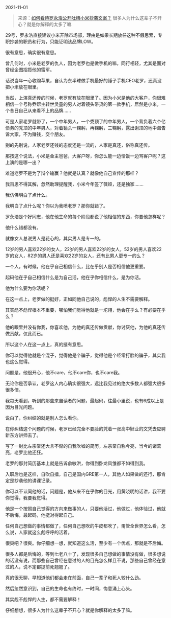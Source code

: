 2021-11-01

> 来源：[如何看待罗永浩公开吐槽小米抄袭文案？](http://mp.weixin.qq.com/s?__biz=MzU3NDc5Nzc0NQ==&mid=2247508840&idx=1&sn=84ee5bca8bc216abfd71c8956cc311ff&chksm=fd2e01b6ca5988a0ade59e1f83980531ecdcea43ce8d0e7950cd89aca6ed794a22cd8ae5daea&scene=27#wechat_redirect)
> 很多人为什么这辈子不开心？就是你​解释的太多了嘛

29号，罗永浩直接建议小米开除市场部，理由是如果长期放任这种不假思索，专职抄袭的职员和行为，只能证明该品牌LOW。  

  

很有意思，确实很有意思。  

  

曾几何时，小米是老罗的仇人，因为老罗也是做手机的嘛，同行相轻，尤其是面对曾经企图招揽他的雷军。  

  

话说当年一心收购苹果，自认为东半球做手机最好的锤子手机CEO老罗，还真没把小米放在眼里。

  

当然，上演真还传的时候，老罗就有放在眼里了。因为小米是他的大客户，你很难相信一个号称乔帮主转世灵童的男人对着镜头带货的第一款手机，居然是小米，一个昔日自己从来看不上的品牌......

  

可是人家老罗就带了，一个中年男人，一个秃顶了的中年男人，一个背负着六个亿债务的秃顶的中年男人，对着镜头一鞠躬，再鞠躬，三鞠躬，露出谢顶的地中海告诉大家，不为赚钱，交个朋友。  

  

别的先别说，人家老罗还钱的态度还是一流的，人家是真还，俗称真还传。  

  

那按这个说法，小米是金主爸爸，大客户呀，你怎么能一边恰饭一边骂客户呢？这上演的是哪一出？  

  

难道老罗不是为了辩个输赢？他就是认真？就像他自己宣传的那样？  

  

我百思不得其解，忽然助理提醒我，小米今年签了薇娅，还是独家.......

  

我仿佛明白了点什么。

  

我明白了点什么呢？你以为我喷老罗？那你就错了。  

  

罗永浩是个好同志，他在他生命的每个阶段都说了他相信的东西，你要他怎样呢？

  

他什么错都没有。  

  

就像女人总说男人是花心的，其实男人是专一的。

  

12岁的男人喜欢22岁的女人，22岁的男人喜欢22岁的女人，52岁的男人喜欢22岁的女人，82岁的男人还是喜欢22岁的女人，还有比男人更专一的么？  

  

一个人，有时候，他在乎自己相信什么，比在乎别人是否相信他更重要。  

  

起码他在乎自己相信什么是为自己活，他在乎你相信什么，是为你活。

  

他为什么要为你活呢？

  

在这一点上，老罗做的挺好，正如同他自己说的，彪悍的人生不需要解释。  

  

其实彪不彪悍根本不重要，哪怕我们觉得他就是一坨翔，他会在乎么？有必要在乎么？  

  

他的眼里并没有你我，你喜欢他，为他的真还传做贡献，你讨厌他，为他的真还传做贡献，仅此而已。

  

所以这个人在这一点上，真的挺有意思。  

  

你可以觉得他就是个混子，觉得他是个骗子，觉得他是个经常打脸的骗子，其实我也这么觉得。  

  

问题是，他很开心，他不care，他不care你，也不care我。  

  

无论你是否承认，老罗这人内心确实很强大，远比我见过的绝大多数人都强大很多很多倍。

  

我每天看到，听到的那些来自读者的问题，最起码，往最小里说，也有6成以上是因为目光问题。  

  

说白了，你纠结的就是别人怎么看你。

  

在你纠结这个问题的时候，老罗已经完全不要脸的凭着一张高中肄业的文凭去应聘新东方讲师去了。

  

写了一封比左宗棠还大言不惭的自我吹嘘的简历，左宗棠自称今亮，当今的诸葛亮，老罗比他还狂。

  

老罗的那封简历基本上就是告诉俞敏洪，你得到卧龙凤雏都不如得到我。  

  

入职后也是这样，自吹自擂，自己是国内GRE第一人，其他人如果做的还行，那肯定是抄袭他的讲课记录。  

  

你可以不认同他的话，问题是，他从来不在乎你的目光，用黄晓明的话讲，我不要你觉得，我要我觉得。  

  

他是一个按照自己觉得的方向来做事的人，只要他活过，他做过，他体验过，他就不后悔，最起码，他挺对得起自己。

  

任何自己想做的事情都做了，任何自己想吹的牛皮都吹了，甭管全世界怎么看，怎么说，人家就这么彪呼呼的活着。

  

很爽吧？很爽。你仔细想一想，就知道这么活，至少有一个优点，那就是不后悔。  

  

很多人都是后悔的，等到七老八十了，发现很多自己想做的事情没有做，很多想说的话没有说，而那些自己曾经在意过的人的目光怎么样且不说，那些自己曾经在意过的人，说不定都提前死翘翘了。

  

真的很无聊，早知道他们都会走在前面，自己一辈子和死人较什么劲。  

  

然后忽然意识到，自己的生命也有终时，一时间，悔意涌上心头。  

  

其实彪不彪悍的人生，都不需要解释！

  

仔细想想，很多人为什么这辈子不开心？就是你解释的太多了嘛。

